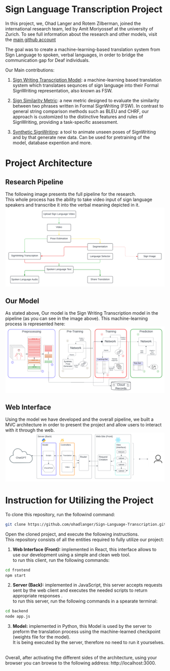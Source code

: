 # Sign Language Transcription Project

In this project, we, Ohad Langer and Rotem Zilberman, joined the international research team, led by Amit Moriyossef at the university of Zurich. 
To see full information about the research and other models, visit the [main github account](https://github.com/sign-language-processing)

The goal was to create a machine-learning-based translation system from Sign Language to spoken, verbal languages, in order to bridge the communication gap for Deaf individuals.

 
Our Main contributions:
1) [Sign Writing Transcription Model](https://github.com/sign-language-processing/signwriting-transcription): a machine-learning based translation system which translataes sequnces of sign language into their Formal SignWriting representation, also known as FSW.

2) [Sign Similarity Metric](https://github.com/sign-language-processing/signwriting-evaluation/blob/main/signwriting_evaluation/metrics/similarity.md): a new metric designed to evaluate the similarity between two phrases written in Formal SignWriting (FSW). In contrast to general string comparison methods such as BLEU and CHRF, our approach is customized to the distinctive features and rules of SignWriting, providing a task-specific assessment.

3) [Synthetic SignWriting](https://github.com/sign-language-processing/synthetic-signwriting): a tool to animate unseen poses of SignWriting and by that generate new data. Can be used for pretraining of the model, database expention and more.



# Project Architecture

## Research Pipeline
The following image presents the full pipeline for the research.\
This whole process has the ability to take video input of sign language speakers and transcribe it into the verbal meaning depicted in it.\
![alt text](image.png)

## Our Model
As stated above, Our model is the Sign Writing Transcription model in the pipeline (as you can see in the image above).
This machine-learning process is represented here:
![alt text](image-1.png)

## Web Interface
Using the model we have developed and the overall pipeline, we built a MVC architecture in order to present the project and allow users to interact with it through the web.
![alt text](image-2.png)


# Instruction for Utilizing the Project

To clone this repository, run the followind command:
```bash
git clone https://github.com/ohadlanger/Sign-Language-Transcription.git
```
Open the cloned project, and execute the following instructions.\
This repository consists of all the entities required to fully utilize our project:

1) **Web Interface (Front):** implemented in React, this interface allows to use our development using a simple and clean web tool.\
to run this client, run the following commands:
```bash
cd frontend
npm start
```
2) **Server (Back):** implemented in JavaScript, this server accepts requests sent by the web client and executes the needed scripts to return appropriate responses .\
to run this server, run the following commands in a spearate terminal:
```bash
cd backend
node app.js
```

3) **Model:** implemented in Python, this Model is used by the server to preform the translation process using the machine-learned checkpoint (weights file for the model).\
It is being executed by the server, therefore no need to run it yourselves.

\
Overall, after activating the different sides of the architecture, using your browser you can browse to the following address: http://localhost:3000.

